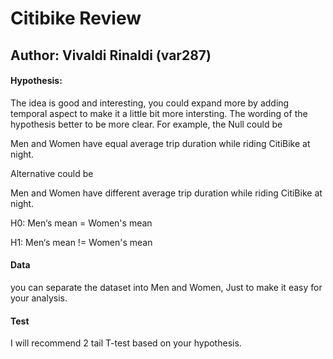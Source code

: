 # Citibike Review
## Author: Vivaldi Rinaldi (var287)


#### Hypothesis: 
The idea is good and interesting, you could expand more by adding temporal aspect to make it a little bit more intersting. The wording of the hypothesis better to be more clear. For example, the Null could be 

Men and Women have equal average trip duration while riding CitiBike at night. 

Alternative could be 

Men and Women have different average trip duration while riding CitiBike at night. 

H0: Men‘s mean = Women's mean 

H1: Men‘s mean != Women's mean

#### Data
you can separate the dataset into Men and Women, Just to make it easy for your analysis.

#### Test
I will recommend 2 tail T-test based on your hypothesis.
